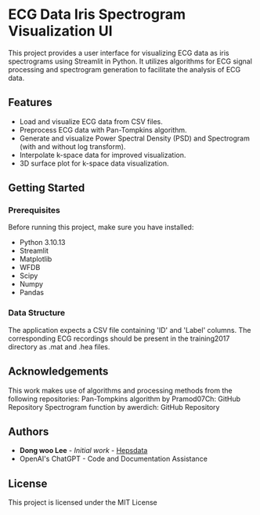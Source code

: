 # ECG Data Iris Spectrogram Visualization UI

This project provides a user interface for visualizing ECG data as iris spectrograms using Streamlit in Python. It utilizes algorithms for ECG signal processing and spectrogram generation to facilitate the analysis of ECG data.

## Features

- Load and visualize ECG data from CSV files.
- Preprocess ECG data with Pan-Tompkins algorithm.
- Generate and visualize Power Spectral Density (PSD) and Spectrogram (with and without log transform).
- Interpolate k-space data for improved visualization.
- 3D surface plot for k-space data visualization.

## Getting Started

### Prerequisites

Before running this project, make sure you have installed:

- Python 3.10.13
- Streamlit
- Matplotlib
- WFDB
- Scipy
- Numpy
- Pandas

### Data Structure
The application expects a CSV file containing 'ID' and 'Label' columns. The corresponding ECG recordings should be present in the training2017 directory as .mat and .hea files.

## Acknowledgements
This work makes use of algorithms and processing methods from the following repositories:
Pan-Tompkins algorithm by Pramod07Ch: GitHub Repository
Spectrogram function by awerdich: GitHub Repository

## Authors
- **Dong woo Lee** - *Initial work* - [Hepsdata](https://github.com/hepsdata)
- OpenAI's ChatGPT - Code and Documentation Assistance

## License
This project is licensed under the MIT License
